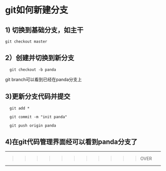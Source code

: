 <!--
 * @Author: your name
 * @Date: 2019-12-04 20:40:02
 * @LastEditTime: 2019-12-04 22:20:05
 * @LastEditors: Please set LastEditors
 * @Description: In User Settings Edit
 * @FilePath: \informal-essay\git-create-link\git如何新建分支.MD
 -->
# git如何新建分支

##  1) 切换到基础分支，如主干

    git checkout master

##  2）创建并切换到新分支

      git checkout -b panda

git branch可以看到已经在panda分支上

##  3)更新分支代码并提交

      git add *

      git commit -m "init panda"

      git push origin panda

##  4)在git代码管理界面经可以看到panda分支了
-----

>>>>>>>>>>>OVER
-----------------------
